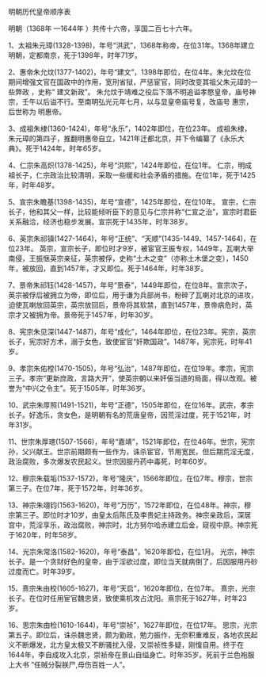 明朝历代皇帝顺序表

明朝（1368年 —1644年 ）共传十六帝，享国二百七十六年。

1、太祖朱元璋(1328-1398)，年号“洪武”，1368年称帝，在位31年。1368年建立明朝，定都南京，死于1398年，时年71岁。

2、惠帝朱允炆(1377-1402)，年号“建文”，1398年即位，在位4年。朱允炆在位期间增强文官在国政中的作用，宽刑省狱，严惩宦官，同时改变其祖父朱元璋的一些弊政 ，史称“ 建文新政”。 朱允炆于靖难之役后下落不明追谥孝愍皇帝，庙号神宗，壬午以后谥不行。至南明弘光元年七月，以与显皇帝庙号复，改庙号 惠宗，后世称为 明惠帝。

3、成祖朱棣(1360-1424)，年号“永乐”，1402年即位，在位23年。 成祖朱棣，朱元璋的第四子，推翻明惠帝自立，1421年迁都北京，并下令编纂了《永乐大典》。死于1424年，时年65岁。

4、仁宗朱高炽(1378-1425)，年号“洪熙”，1424年即位，在位1年。 仁宗，明成祖长子，仁宗政治比较清明，采取一些缓和社会矛盾的措施。在位1年，死于1425年，时年48岁。

5、宣宗朱瞻基(1398-1435)，年号“宣德”，1425年即位，在位10年。 宣宗，仁宗长子，他和其父一样，比较能倾听臣下的意见与仁宗并称“仁宣之治”，宣宗时君臣关系融洽，经济也稳步发展。宣宗死于1435年，时年38岁。

6、英宗朱祁镇(1427-1464)，年号“正统”、“天顺”(1435-1449、1457-1464)，在位23年。 英宗，宣宗长子，即位时才9岁，被宦官王振专权，1449年，瓦喇大举南侵，王振惬英宗亲征，英宗被俘，史称“土木之变”（亦称土木堡之变），1450年，被放回，直到1457年，才又即位。死于1464年，时年38岁。

7、景帝朱祁钰(1428-1457)，年号“景泰”，1449年即位，在位8年。宣宗次子，英宗被俘后被拥立为帝，即位后，用于谦为兵部尚书，粉碎了瓦喇对北京的进攻，迫使瓦喇放回英宗，英宗放回后，景帝将其软禁，直到1457年，景帝病危时，英宗才又被拥为帝。景帝死于1457年，时年30岁。

8、宪宗朱见深(1447-1487)，年号“成化”，1464年即位，在位23年。宪宗，英宗长子，宪宗好方术，溺于女色，致使宦官“奸欺国政”。1487年，宪宗死，时年41岁。

9、孝宗朱佑樘(1470-1505)，年号“弘治”，1487年即位，在位19年。孝宗，宪宗三子。孝宗“更新庶政，言路大开”，使英宗朝以来奸佞当道的局面，得以改观。被誉为“中兴之令主”。死于1505年，时年36岁。

10、武宗朱厚照(1491-1521)，年号“正德”，1505年即位，在位16年。武宗，孝宗长子。好逸乐，贪女色，是明朝有名的荒唐皇帝，因荒淫过度，死于1521年，时年31岁。

11、世宗朱厚璁(1507-1566)，年号“嘉靖”，1521年即位，在位46年。世宗，宪宗孙，父兴献王。世宗前期颇有一些作为，诛杀宦官，节用宽民，但后期荒淫无度，政治腐败，多次爆发农民起义。世宗因服丹药中毒死，时年60岁。

12、穆宗朱载垢(1537-1572)，年号“隆庆”，1566年即位，在位7年。穆宗，世宗第三子。在位7年，死于1572年，时年36岁。

13、神宗朱翊钧(1563-1620)，年号“万历”，1572年即位，在位48年。神宗，穆宗第三子。即位时才10岁，由皇太后陈氏及李贵妃主持政务。神宗亲政后，深居宫中，荒淫享乐，政治腐败，神宗时，北方努尔哈赤建立后金，窥视中原。神宗死于1620年，时年58岁。

14、光宗朱常洛(1582-1620)，年号“泰昌”，1620年即位，在位1月。 光宗，神宗长子。是一个贪财好色的皇帝，由于淫欲过度，即位当天就病倒了，后因服用丹砂过度而亡。时年39岁。

15、熹宗朱由校(1605-1627)，年号“天启”，1620年即位，在位7年。 熹宗，光宗长子。在位时任用宦官魏忠贤，致使乘机攻占沈阳。熹宗死于1627年，时年23岁。

16、思宗朱由检(1610-1644)，年号“崇祯”，1627年即位，在位17年。 思宗，光宗第五子。即位后，诛杀魏忠贤，颇为勤政，勉力振作，无奈积重难反，各地农民起义不断爆发，北方皇太极又不断骚扰入侵，又崇祯性多疑，刚愎自用。终于在1644年，李自成攻入北京，崇祯帝在景山自缢身亡。时年35岁。死前于兰色袍服上大书 ”任贼分裂朕尸,毋伤百姓一人”。
